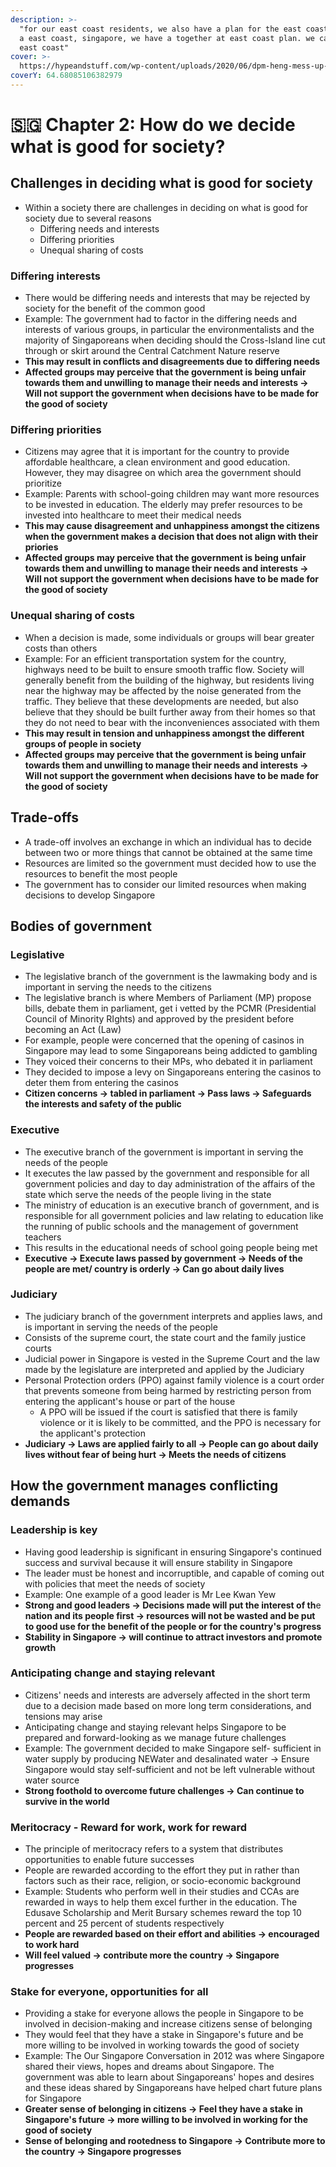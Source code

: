 ```yaml
---
description: >-
  "for our east coast residents, we also have a plan for the east coast. we have
  a east coast, singapore, we have a together at east coast plan. we care at
  east coast"
cover: >-
  https://hypeandstuff.com/wp-content/uploads/2020/06/dpm-heng-mess-up-nomination-day-speech-2.jpg
coverY: 64.68085106382979
---
```


# 🇸🇬 Chapter 2: How do we decide what is good for society?

## Challenges in deciding what is good for society

* Within a society there are challenges in deciding on what is good for society due to several reasons
  * Differing needs and interests
  * Differing priorities
  * Unequal sharing of costs

### Differing interests

* There would be differing needs and interests that may be rejected by society for the benefit of the common good
* Example: The government had to factor in the differing needs and interests of various groups, in particular the environmentalists and the majority of Singaporeans when deciding should the Cross-Island line cut through or skirt around the Central Catchment Nature reserve
* **This may result in conflicts and disagreements due to differing needs**
* **Affected groups may perceive that the government is being unfair towards them and unwilling to manage their needs and interests -> Will not support the government when decisions have to be made for the good of society**

### Differing priorities

* Citizens may agree that it is important for the country to provide affordable healthcare, a clean environment and good education. However, they may disagree on which area the government should prioritize
* Example: Parents with school-going children may want more resources to be invested in education. The elderly may prefer resources to be invested into healthcare to meet their medical needs
* **This may cause disagreement and unhappiness amongst the citizens when the government makes a decision that does not align with their priories**
* **Affected groups may perceive that the government is being unfair towards them and unwilling to manage their needs and interests -> Will not support the government when decisions have to be made for the good of society**

### Unequal sharing of costs

* When a decision is made, some individuals or groups will bear greater costs than others
* Example: For an efficient transportation system for the country, highways need to be built to ensure smooth traffic flow. Society will generally benefit from the building of the highway, but residents living near the highway may be affected by the noise generated from the traffic. They believe that these developments are needed, but also believe that they should be built further away from their homes so that they do not need to bear with the inconveniences associated with them
* **This may result in tension and unhappiness amongst the different groups of people in society**
* **Affected groups may perceive that the government is being unfair towards them and unwilling to manage their needs and interests -> Will not support the government when decisions have to be made for the good of society**

## Trade-offs

* A trade-off involves an exchange in which an individual has to decide between two or more things that cannot be obtained at the same time
* Resources are limited so the government must decided how to use the resources to benefit the most people
* The government has to consider our limited resources when making decisions to develop Singapore

## Bodies of government

### Legislative

* The legislative branch of the government is the lawmaking body and is important in serving the needs to the citizens
* The legislative branch is where Members of Parliament (MP) propose bills, debate them in parliament, get i vetted by the PCMR (Presidential Council of Minority RIghts) and approved by the president before becoming an Act (Law)
* For example, people were concerned that the opening of casinos in Singapore may lead to some Singaporeans being addicted to gambling
* They voiced their concerns to their MPs, who debated it in parliament
* They decided to impose a levy on Singaporeans entering the casinos to deter them from entering the casinos
* **Citizen concerns -> tabled in parliament -> Pass laws -> Safeguards the interests and safety of the public**

### Executive

* The executive branch of the government is important in serving the needs of the people
* It executes the law passed by the government and responsible for all government policies and day to day administration of the affairs of the state which serve the needs of the people living in the state
* The ministry of education is an executive branch of government, and is responsible for all government policies and law relating to education like the running of public schools and the management of government teachers
* This results in the educational needs of school going people being met
* **Executive -> Execute laws passed by government -> Needs of the people are met/ country is orderly -> Can go about daily lives**

### Judiciary

* The judiciary branch of the government interprets and applies laws, and is important in serving the needs of the people
* Consists of the supreme court, the state court and the family justice courts
* Judicial power in Singapore is vested in the Supreme Court and the law made by the legislature are interpreted and applied by the Judiciary
* Personal Protection orders (PPO) against family violence is a court order that prevents someone from being harmed by restricting person from entering the applicant's house or part of the house
  * A PPO will be issued if the court is satisfied that there is family violence or it is likely to be committed, and the PPO is necessary for the applicant's protection
* **Judiciary -> Laws are applied fairly to all -> People can go about daily lives without fear of being hurt -> Meets the needs of citizens**

## How the government manages conflicting demands

### Leadership is key

* Having good leadership is significant in ensuring Singapore's continued success and survival because it will ensure stability in Singapore
* The leader must be honest and incorruptible, and capable of coming out with policies that meet the needs of society
* Example: One example of a good leader is Mr Lee Kwan Yew
* **Strong and good leaders -> Decisions made will put the interest of th**e **nation and its people first -> resources will not be wasted and be put to good use for the benefit of the people or for the country's progress**
* **Stability in Singapore -> will continue to attract investors and promote growth**

### Anticipating change and staying relevant

* Citizens' needs and interests are adversely affected in the short term due to a decision made based on more long term considerations, and tensions may arise
* Anticipating change and staying relevant helps Singapore to be prepared and forward-looking as we manage future challenges
* Example: The government decided to make Singapore self- sufficient in water supply by producing NEWater and desalinated water -> Ensure Singapore would stay self-sufficient and not be left vulnerable without water source
* **Strong foothold to overcome future challenges -> Can continue to survive in the world**

### Meritocracy - Reward for work, work for reward

* The principle of meritocracy refers to a system that distributes opportunities to enable future successes
* People are rewarded according to the effort they put in rather than factors such as their race, religion, or socio-economic background
* Example: Students who perform well in their studies and CCAs are rewarded in ways to help them excel further in the education. The Edusave Scholarship and Merit Bursary schemes reward the top 10 percent and 25 percent of students respectively
* **People are rewarded based on their effort and abilities -> encouraged to work hard**
* **Will feel valued -> contribute more the country -> Singapore progresses**

### Stake for everyone, opportunities for all

* Providing a stake for everyone allows the people in Singapore to be involved in decision-making and increase citizens sense of belonging
* They would feel that they have a stake in Singapore's future and be more willing to be involved in working towards the good of society
* Example: The Our Singapore Conversation in 2012 was where Singapore shared their views, hopes and dreams about Singapore. The government was able to learn about Singaporeans' hopes and desires and these ideas shared by Singaporeans have helped chart future plans for Singapore
* **Greater sense of belonging in citizens -> Feel they have a stake in Singapore's future -> more willing to be involved in working for the good of society**
* **Sense of belonging and rootedness to Singapore -> Contribute more to the country -> Singapore progresses**
